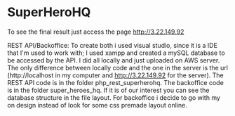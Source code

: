 # SuperHeroHQ

To see the final result just access the page http://3.22.149.92

REST API/Backoffice:
To create both i used visual studio, since it is a IDE that I'm used to work with;
I used xampp and created a mySQL database to be accessed by the API.
I did all locally and just uploaded on AWS server.
The only difference between locally code and the one in the server is the url (http://localhost in my computer and http://3.22.149.92 for the server).
The REST API code is in the folder php_rest_superherohq.
The backoffice code is in the folder super_heroes_hq.
If it is of our interest you can see the database structure in the file layout.
For backoffice i decide to go with my on design instead of look for some css premade layout online.

